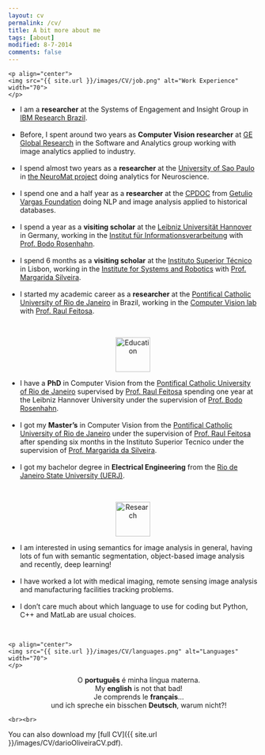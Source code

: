 ```yaml
---
layout: cv
permalink: /cv/
title: A bit more about me
tags: [about]
modified: 8-7-2014
comments: false
---
```



<section>

    <p align="center">
    <img src="{{ site.url }}/images/CV/job.png" alt="Work Experience"  width="70">
    </p>
  <div style="text-align:left"><ul><li>I am a <strong> researcher</strong> at the Systems of Engagement and Insight Group in <a href="http://www.research.ibm.com/labs/brazil/" target="_blank">IBM Research Brazil</a>. </li>
  <br>
 <li> Before, I spent around two years as <strong>Computer Vision researcher</strong> at <a href="http://www.geglobalresearch.com/locations/rio-de-janeiro-brazil">GE Global Research</a> in the Software and Analytics group working with image analytics applied to industry. </li> 
  <br>
 <li> I spend almost two years as a <strong>researcher</strong> at the <a href="http://www.usp.br/">University of Sao Paulo</a> in <a href="http://http://neuromat.numec.prp.usp.br/">the NeuroMat project</a> doing analytics for Neuroscience. </li> 
 <br>
 <li> I spend one and a half year as a <strong>researcher</strong> at the <a href="http://cpdoc.fgv.br/en/about">CPDOC</a> from <a href="www.fgv.br/">Getulio Vargas Foundation</a> doing NLP and image analysis applied to historical databases. </li> 
 <br>
<li> I spend a year as a <strong> visiting scholar</strong> at the <a href="http://www.uni-hannover.de/">Leibniz Universität Hannover</a> in Germany, working in the <a href="https://www.tnt.uni-hannover.de/"> Institut für Informationsverarbeitung</a> with <a href="https://www.tnt.uni-hannover.de/staff/rosenhahn/">Prof. Bodo Rosenhahn</a>. </li>
 <br>
<li> I spend 6 months as a <strong> visiting scholar</strong> at the <a href="https://tecnico.ulisboa.pt/en/">Instituto Superior Técnico</a> in Lisbon, working in the <a href="http://welcome.isr.tecnico.ulisboa.pt/"> Institute for Systems and Robotics</a> with <a href="http://users.isr.ist.utl.pt/~msilveira/">Prof. Margarida Silveira</a>. </li>
 <br>
 <li> I started my academic career as a <strong> researcher</strong> at the <a href="http://www.puc-rio.br/">Pontifical Catholic University of Rio de Janeiro</a> in Brazil, working in the <a href="http://www.lvc.ele.puc-rio.br">Computer Vision lab</a> with <a href="http://www.lvc.ele.puc-rio.br/users/raul_feitosa/">Prof. Raul Feitosa</a>. </li></ul> </div>

  <br>
  
  
  <p align="center">
    <img src="{{ site.url }}/images/CV/education.png" alt="Education" width="70">
    </p>
  <div style="text-align:left"><ul><li>I have a <strong>PhD</strong> in Computer Vision from the <a href="www.puc-rio.br">Pontifical Catholic University of Rio de Janeiro</a> supervised by <a href="http://www.lvc.ele.puc-rio.br/users/raul_feitosa/">Prof. Raul Feitosa</a> spending one year at the Leibniz Hannover University under the supervision of <a href="https://www.tnt.uni-hannover.de/staff/rosenhahn/">Prof. Bodo Rosenhahn</a>. </li>
  <br>
   <li> I got my <strong>Master’s</strong> in Computer Vision from the <a href="www.puc-rio.br">Pontifical Catholic University of Rio de Janeiro</a> under the supervision of <a href="http://www.lvc.ele.puc-rio.br/users/raul_feitosa/">Prof. Raul Feitosa</a> after spending six months in the Instituto Superior Tecnico under the supervision of <a href="http://users.isr.ist.utl.pt/~msilveira/">Prof. Margarida da Silveira</a>.</li>
    <br>

 <li> I got my bachelor degree in <strong>Electrical Engineering</strong> from the <a href="http://www.uerj.br/idiomas.php#gb">Rio de Janeiro State University (UERJ)</a>.</li> 
 
</ul> </div>

<br>

  <p align="center">
    <img src="{{ site.url }}/images/CV/pencil.png" alt="Research" width="70">
    </p>
  <div style="text-align:left"><ul><li>I am interested in using semantics for image analysis in general, having lots of fun with semantic segmentation, object-based image analysis and recently, deep learning!</li>
  <br>
   <li> I have worked a lot with medical imaging, remote sensing image analysis and manufacturing facilities tracking problems.</li>
    <br>
 <li> I don’t care much about which language to use for coding but Python, C++ and MatLab are usual choices. </li> 
 
</ul> </div>


  <br>
  
    <p align="center">
    <img src="{{ site.url }}/images/CV/languages.png" alt="Languages" width="70">
    </p>
  <div style="text-align:center"><ul>
  O <strong>português</strong> é minha língua materna. 
  <br>
My <strong>english</strong> is not that bad!
 <br>
 Je comprends le <strong>français</strong>…
    <br>
und ich spreche ein bisschen <strong>Deutsch</strong>, warum nicht?!
 
</ul> </div>

    
    <br><br>
</section>

    
    
You can also download my [full CV]({{ site.url }}/images/CV/darioOliveiraCV.pdf).


